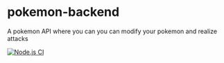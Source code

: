 # pokemon-backend
A pokemon API where you can you can modify your pokemon and realize attacks

[![Node.js CI](https://github.com/renato2110/pokemon-backend/actions/workflows/nodejs.yml/badge.svg)](https://github.com/renato2110/pokemon-backend/actions/workflows/nodejs.yml)